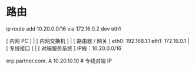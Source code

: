 # 路由

ip route add 10.20.0.0/16 via 172.16.0.2 dev eth1

[ 内网 PC ]
     |
[ 内网交换机 ]
     |
[ 路由器 / 网关 ]
 eth0: 192.168.1.1
 eth1: 172.16.0.1
     |
[ 专线接口 ]
     |
[ 对端服务系统 ]
IP段：10.20.0.0/16


erp.partner.com.    A    10.20.10.10   # 专线对端 IP